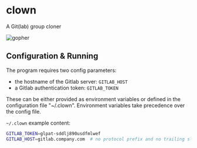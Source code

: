 # clown

A Git(lab) group cloner

![gopher](https://user-images.githubusercontent.com/7364201/192334813-aabf43e9-a3a6-4e4f-adca-03c105f7a37e.png)

## Configuration & Running

The program requires two config parameters:
* the hostname of the Gitlab server: `GITLAB_HOST`
* a Gitlab authentication token: `GITLAB_TOKEN`

These can be either provided as environment variables or
defined in the configuration file "~/.clown". Environment
variables take precedence over the config file.

`~/.clown` example content:

```sh
GITLAB_TOKEN=glpat-sddlj890usdfmlwef
GITLAB_HOST=gitlab.company.com  # no protocol prefix and no trailing slash
```
